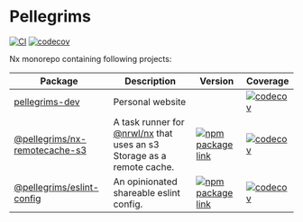 # Pellegrims

[![CI](https://github.com/robinpellegrims/pellegrims/actions/workflows/ci.yml/badge.svg)](https://github.com/robinpellegrims/pellegrims/actions/workflows/ci.yml)
[![codecov](https://codecov.io/gh/robinpellegrims/pellegrims/branch/master/graph/badge.svg?token=ZMFMQFBXR7)](https://codecov.io/gh/robinpellegrims/pellegrims)

Nx monorepo containing following projects:

| Package                                                   | Description                                                                                   | Version                                                                                                                                        | Coverage                                                                                                                                                                                                                  |
| --------------------------------------------------------- | --------------------------------------------------------------------------------------------- | ---------------------------------------------------------------------------------------------------------------------------------------------- | ------------------------------------------------------------------------------------------------------------------------------------------------------------------------------------------------------------------------- |
| [pellegrims-dev](./apps/pellegrims-dev)                   | Personal website                                                                              |                                                                                                                                                | [![codecov](https://codecov.io/gh/robinpellegrims/pellegrims/branch/master/graph/badge.svg?token=ZMFMQFBXR7&flag=pellegrims-dev)](https://codecov.io/gh/robinpellegrims/pellegrims/tree/master/apps/pellegrims-dev)       |
| [@pellegrims/nx-remotecache-s3](./libs/nx-remotecache-s3) | A task runner for [@nrwl/nx](https://nx.dev/react) that uses an s3 Storage as a remote cache. | [![npm package link](https://img.shields.io/npm/v/@pellegrims/nx-remotecache-s3)](https://www.npmjs.com/package/@pellegrims/nx-remotecache-s3) | [![codecov](https://codecov.io/gh/robinpellegrims/pellegrims/branch/master/graph/badge.svg?token=ZMFMQFBXR7&flag=nx-remotecache-s3)](https://codecov.io/gh/robinpellegrims/pellegrims/tree/master/libs/nx-remotecache-s3) |
| [@pellegrims/eslint-config](./libs/eslint-config)         | An opinionated shareable eslint config.                                                       | [![npm package link](https://img.shields.io/npm/v/@pellegrims/eslint-config)](https://www.npmjs.com/package/@pellegrims/eslint-config)         | [![codecov](https://codecov.io/gh/robinpellegrims/pellegrims/branch/master/graph/badge.svg?token=ZMFMQFBXR7&flag=eslint-config)](https://codecov.io/gh/robinpellegrims/pellegrims/tree/master/libs/eslint-config)         |
